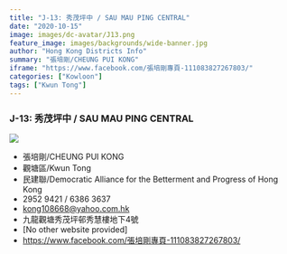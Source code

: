 ```yaml
---
title: "J-13: 秀茂坪中 / SAU MAU PING CENTRAL"
date: "2020-10-15"
image: images/dc-avatar/J13.png
feature_image: images/backgrounds/wide-banner.jpg
author: "Hong Kong Districts Info"
summary: "張培剛/CHEUNG PUI KONG"
iframe: "https://www.facebook.com/張培剛專頁-111083827267803/"
categories: ["Kowloon"]
tags: ["Kwun Tong"]
---
```


### J-13: 秀茂坪中 / SAU MAU PING CENTRAL  
![](/images/dc-avatar/J13.png)  

 - 張培剛/CHEUNG PUI KONG  
 - 觀塘區/Kwun Tong  
 - 民建聯/Democratic Alliance for the Betterment and Progress of Hong Kong  
 - 2952 9421 / 6386 3637  
 - kong108668@yahoo.com.hk  
 - 九龍觀塘秀茂坪邨秀慧樓地下4號  
 - [No other website provided]  
 - https://www.facebook.com/張培剛專頁-111083827267803/
